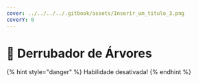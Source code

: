 ```yaml
---
cover: ../../../../.gitbook/assets/Inserir_um_titulo_3.png
coverY: 0
---
```


# 🌴 Derrubador de Árvores

{% hint style="danger" %}
Habilidade desativada!
{% endhint %}
